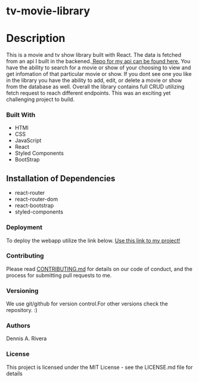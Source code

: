 # tv-movie-library

# Description

This is a movie and tv show library built with React. The data is fetched from an api I built in the backened.[ Repo for my api can be found here.](https://github.com/D-Riv/tv-movie-api) You have the ability to search for a movie or show of your choosing to view and get infomation of that particular movie or show. If you dont see one you like in the library you have the ability to add, edit, or delete a movie or show from the database as well. Overall the library contains full CRUD utilizing fetch request to reach different endpoints. This was an exciting yet challenging project to build.

### Built With

- HTMl
- CSS
- JavaScript
- React
- Styled Components
- BootStrap

## Installation of Dependencies

- react-router
- react-router-dom
- react-bootstrap
- styled-components

### Deployment

To deploy the webapp utilize the link below.
[Use this link to my project!](https://tv-movie-library.netlify.com)

### Contributing

Please read [CONTRIBUTING.md](https://gist.github.com/PurpleBooth/b24679402957c63ec426) for details on our code of conduct, and the process for submitting pull requests to me.

### Versioning

We use git/github for version control.For other versions check the repository. :)

### Authors

Dennis A. Rivera

### License

This project is licensed under the MIT License - see the LICENSE.md file for details
